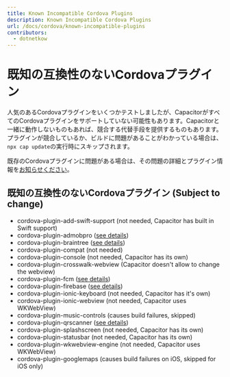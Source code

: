 ```yaml
---
title: Known Incompatible Cordova Plugins
description: Known Incompatible Cordova Plugins
url: /docs/cordova/known-incompatible-plugins
contributors:
  - dotnetkow
---
```


# 既知の互換性のないCordovaプラグイン

<p class="intro">人気のあるCordovaプラグインをいくつかテストしましたが、CapacitorがすべてのCordovaプラグインをサポートしていない可能性もあります。Capacitorと一緒に動作しないものもあれば、競合する代替手段を提供するものもあります。プラグインが競合しているか、ビルドに問題があることがわかっている場合は、<code>npx cap update</code>の実行時にスキップされます。</p>

<p class="intro">既存のCordovaプラグインに問題がある場合は、その問題の詳細とプラグイン情報を<a href="https://github.com/ionic-team/capacitor/issues/new" target="_blank">お知らせください</a>。</p>

## 既知の互換性のないCordovaプラグイン (Subject to change)

- cordova-plugin-add-swift-support (not needed, Capacitor has built in Swift support)
- cordova-plugin-admobpro ([see details](https://github.com/ionic-team/capacitor/issues/1101))
- cordova-plugin-braintree ([see details](https://github.com/ionic-team/capacitor/issues/1415))
- cordova-plugin-compat (not needed)
- cordova-plugin-console (not needed, Capacitor has its own)
- cordova-plugin-crosswalk-webview (Capacitor doesn't allow to change the webview)
- cordova-plugin-fcm ([see details](https://github.com/ionic-team/capacitor/issues/584))
- cordova-plugin-firebase ([see details](https://github.com/ionic-team/capacitor/issues/815))
- cordova-plugin-ionic-keyboard (not needed, Capacitor has it's own)
- cordova-plugin-ionic-webview (not needed, Capacitor uses WKWebView)
- cordova-plugin-music-controls (causes build failures, skipped)
- cordova-plugin-qrscanner ([see details](https://github.com/ionic-team/capacitor/issues/1213))
- cordova-plugin-splashscreen (not needed, Capacitor has its own)
- cordova-plugin-statusbar (not needed, Capacitor has its own)
- cordova-plugin-wkwebview-engine (not needed, Capacitor uses WKWebView)
- cordova-plugin-googlemaps (causes build failures on iOS, skipped for iOS only)
